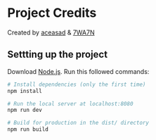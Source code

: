 # Project Credits
Created by [aceasad](https://github.com/aceasad) & [7WA7N](https://github.com/7WA7N)

## Settting up the project
Download [Node.js](https://nodejs.org/en/download/).
Run this followed commands:

``` bash
# Install dependencies (only the first time)
npm install

# Run the local server at localhost:8080
npm run dev

# Build for production in the dist/ directory
npm run build
```
